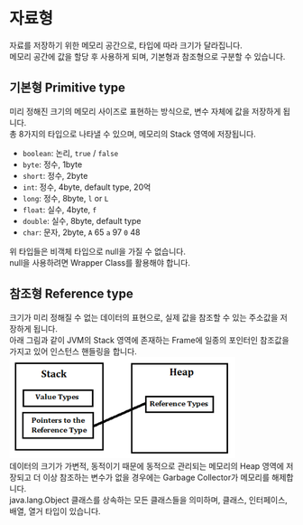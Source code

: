 # 자료형

자료를 저장하기 위한 메모리 공간으로, 타입에 따라 크기가 달라집니다. <br>
메모리 공간에 값을 할당 후 사용하게 되며, 기본형과 참조형으로 구분할 수 있습니다. <br>

## 기본형 Primitive type

미리 정해진 크기의 메모리 사이즈로 표현하는 방식으로, 변수 자체에 값을 저장하게 됩니다. <br>
총 8가지의 타입으로 나타낼 수 있으며, 메모리의 Stack 영역에 저장됩니다. <br>

- `boolean`: 논리, `true` / `false`
- `byte`: 정수, 1byte
- `short`: 정수, 2byte
- `int`: 정수, 4byte, default type, 20억
- `long`: 정수, 8byte, `l` or `L`
- `float`: 실수, 4byte, `f`
- `double`: 실수, 8byte, default type
- `char`: 문자, 2byte, `A` 65 `a` 97 `0` 48

위 타입들은 비객체 타입으로 null을 가질 수 없습니다. <br>
null을 사용하려면 Wrapper Class를 활용해야 합니다. <br>

## 참조형 Reference type

크기가 미리 정해질 수 없는 데이터의 표현으로, 실제 값을 참조할 수 있는 주소값을 저장하게 됩니다. <br>
아래 그림과 같이 JVM의 Stack 영역에 존재하는 Frame에 일종의 포인터인 참조값을 가지고 있어 인스턴스 핸들링을 합니다. <br>
<img src="./img/reference type.png" width="400"><br>
데이터의 크기가 가변적, 동적이기 때문에 동적으로 관리되는 메모리의 Heap 영역에 저장되고 더 이상 참조하는 변수가 없을 경우에는 Garbage Collector가 메모리를 해제합니다.<br>
java.lang.Object 클래스를 상속하는 모든 클래스들을 의미하며, 클래스, 인터페이스, 배열, 열거 타입이 있습니다. <br>

